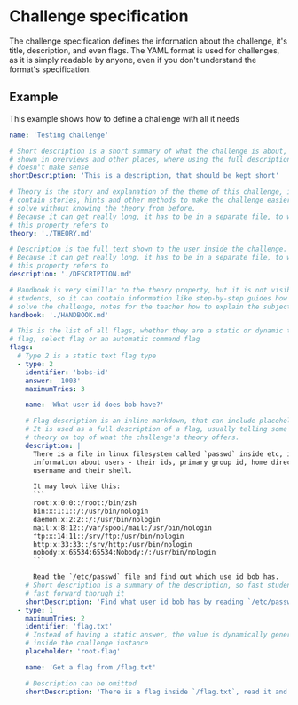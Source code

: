 # Challenge specification
The challenge specification defines the information about the challenge, it's
title, description, and even flags. The YAML format is used for challenges,
as it is simply readable by anyone, even if you don't understand the format's
specification.

## Example
This example shows how to define a challenge with all it needs
```yaml
name: 'Testing challenge'

# Short description is a short summary of what the challenge is about, It is
# shown in overviews and other places, where using the full description
# doesn't make sense
shortDescription: 'This is a description, that should be kept short'

# Theory is the story and explanation of the theme of this challenge, it can
# contain stories, hints and other methods to make the challenge easier to
# solve without knowing the theory from before.
# Because it can get really long, it has to be in a separate file, to which
# this property refers to
theory: './THEORY.md'

# Description is the full text shown to the user inside the challenge.
# Because it can get really long, it has to be in a separate file, to which
# this property refers to
description: './DESCRIPTION.md'

# Handbook is very simillar to the theory property, but it is not visible to
# students, so it can contain information like step-by-step guides how to
# solve the challenge, notes for the teacher how to explain the subject etc.
handbook: './HANDBOOK.md'

# This is the list of all flags, whether they are a static or dynamic text
# flag, select flag or an automatic command flag
flags:
  # Type 2 is a static text flag type
  - type: 2
    identifier: 'bobs-id'
    answer: '1003'
    maximumTries: 3

    name: 'What user id does bob have?'

    # Flag description is an inline markdown, that can include placeholders.
    # It is used as a full description of a flag, usually telling some extra
    # theory on top of what the challenge's theory offers.
    description: |
      There is a file in linux filesystem called `passwd` inside etc, it stores
      information about users - their ids, primary group id, home directory,
      username and their shell.

      It may look like this:
      ```
      root:x:0:0::/root:/bin/zsh
      bin:x:1:1::/:/usr/bin/nologin
      daemon:x:2:2::/:/usr/bin/nologin
      mail:x:8:12::/var/spool/mail:/usr/bin/nologin
      ftp:x:14:11::/srv/ftp:/usr/bin/nologin
      http:x:33:33::/srv/http:/usr/bin/nologin
      nobody:x:65534:65534:Nobody:/:/usr/bin/nologin
      ```

      Read the `/etc/passwd` file and find out which use id bob has.
    # Short description is a summary of the description, so fast students can
    # fast forward thorugh it
    shortDescription: 'Find what user id bob has by reading `/etc/passwd`'
  - type: 1
    maximumTries: 2
    identifier: 'flag.txt'
    # Instead of having a static answer, the value is dynamically generated
    # inside the challenge instance
    placeholder: 'root-flag'

    name: 'Get a flag from /flag.txt'

    # Description can be omitted
    shortDescription: 'There is a flag inside `/flag.txt`, read it and get the flag'
```
